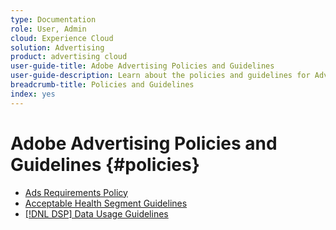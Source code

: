 ```yaml
---
type: Documentation
role: User, Admin
cloud: Experience Cloud
solution: Advertising
product: advertising cloud
user-guide-title: Adobe Advertising Policies and Guidelines
user-guide-description: Learn about the policies and guidelines for Advertising DSP and [!DNL Advertising Search].
breadcrumb-title: Policies and Guidelines
index: yes
---
```


# Adobe Advertising Policies and Guidelines {#policies}

+ [Ads Requirements Policy](/help/policies/ad-requirements-policy.md)
+ [Acceptable Health Segment Guidelines](/help/policies/health-segment-guidelines.md)
+ [[!DNL DSP] Data Usage Guidelines](/help/policies/data-usage-guidelines.md)

